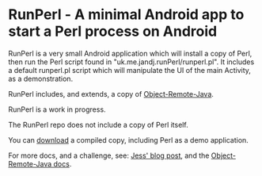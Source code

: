 RunPerl - A minimal Android app to start a Perl process on Android
==================================================================

RunPerl is a very small Android application which will install a copy of Perl, then run the Perl script found in "uk.me.jandj.runPerl/runperl.pl". It includes a default runperl.pl script which will manipulate the UI of the main Activity, as a demonstration.

RunPerl includes, and extends, a copy of [Object-Remote-Java][orj].

RunPerl is a work in progress.

The RunPerl repo does not include a copy of Perl itself.

You can [download][runperldownload] a compiled copy, including Perl as a demo application.

For more docs, and a challenge, see: [Jess' blog post][blogpost], and the [Object-Remote-Java docs][ordocs]. 

[orj]: https://github.com/theorbtwo/Object-Remote-Java
[runperldownload]: https://www.box.com/s/pbc1xcd6n88cykdomdh6
[blogpost]:  http://desert-island.me.uk/~castaway/blog/2012-12-perl-on-android-christmas-fun.html
[ordocs]: https://github.com/theorbtwo/Object-Remote-Java/blob/master/HOWTO.md

